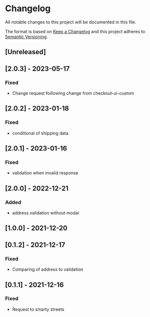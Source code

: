 # Changelog

All notable changes to this project will be documented in this file.

The format is based on [Keep a Changelog](http://keepachangelog.com/en/1.0.0/)
and this project adheres to [Semantic Versioning](http://semver.org/spec/v2.0.0.html).

## [Unreleased]

## [2.0.3] - 2023-05-17

### Fixed

- Change request foillowing change from checkout-ui-custom

## [2.0.2] - 2023-01-18

### Fixed

- conditional of shipping data


## [2.0.1] - 2023-01-16

### Fixed

- validation when invalid response

## [2.0.0] - 2022-12-21

### Added

- address validation without modal

## [1.0.0] - 2021-12-20

## [0.1.2] - 2021-12-17

### Fixed

- Comparing of address to validation

## [0.1.1] - 2021-12-16

### Fixed

- Request to smarty streets

